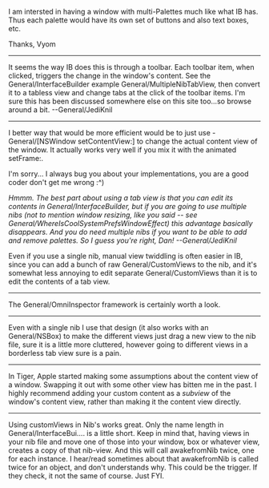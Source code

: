 

I am intersted in having a window with multi-Palettes much like what IB has. Thus each palette would have its own set of buttons and also text boxes, etc.

Thanks,
Vyom

----

It seems the way IB does this is through a toolbar. Each toolbar item, when clicked, triggers the change in the window's content. See the General/InterfaceBuilder example General/MultipleNibTabView, then convert it to a tabless view and change tabs at the click of the toolbar items. I'm sure this has been discussed somewhere else on this site too...so browse around a bit. --General/JediKnil

----

I better way that would be more efficient would be to just use -General/[NSWindow setContentView:] to change the actual content view of the window. It actually works very well if you mix it with the animated setFrame:.

I'm sorry... I always bug you about your implementations, you are a good coder don't get me wrong :^)

*Hmmm. The best part about using a tab view is that you can edit its contents in General/InterfaceBuilder, but if you are going to use multiple nibs (not to mention window resizing, like you said -- see General/WhereIsCoolSystemPrefsWindowEffect) this advantage basically disappears. And you do need multiple nibs if you want to be able to add and remove palettes. So I guess you're right, Dan! --General/JediKnil*

Even if you use a single nib, manual view twiddling is often easier in IB, since you can add a bunch of raw General/CustomViews to the nib, and it's somewhat less annoying to edit separate General/CustomViews than it is to edit the contents of a tab view.

----

The General/OmniInspector framework is certainly worth a look.

----

Even with a single nib I use that design (it also works with an General/NSBox) to make the different views just drag a new view to the nib file, sure it is a little more cluttered, however going to different views in a borderless tab view sure is a pain.

----

In Tiger, Apple started making some assumptions about the content view of a window. Swapping it out with some other view has bitten me in the past. I highly recommend adding your custom content as a *subview* of the window's content view, rather than making it the content view directly.

----
Using customViews in Nib's works great. Only the name length in General/InterfaceBui.... is a little short.
Keep in mind that, having views in your nib file and move one of those into your window, box or whatever view, creates a copy of that nib-view. And this will call awakefromNib twice, one for each instance. I hear/read sometimes about that awakefromNib is called twice for an object, and don't understands why. This could be the trigger. If they check, it not the same of course. Just FYI.